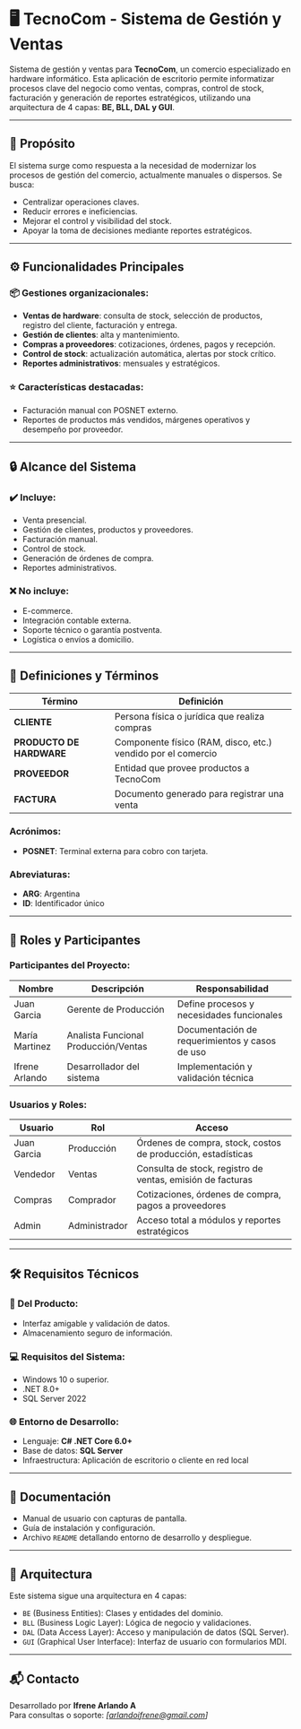 # 🖥️ TecnoCom - Sistema de Gestión y Ventas

Sistema de gestión y ventas para **TecnoCom**, un comercio especializado en hardware informático. Esta aplicación de escritorio permite informatizar procesos clave del negocio como ventas, compras, control de stock, facturación y generación de reportes estratégicos, utilizando una arquitectura de 4 capas: **BE, BLL, DAL y GUI**.

---

## 📌 Propósito

El sistema surge como respuesta a la necesidad de modernizar los procesos de gestión del comercio, actualmente manuales o dispersos. Se busca:

- Centralizar operaciones claves.
- Reducir errores e ineficiencias.
- Mejorar el control y visibilidad del stock.
- Apoyar la toma de decisiones mediante reportes estratégicos.

---

## ⚙️ Funcionalidades Principales

### 📦 Gestiones organizacionales:
- **Ventas de hardware**: consulta de stock, selección de productos, registro del cliente, facturación y entrega.
- **Gestión de clientes**: alta y mantenimiento.
- **Compras a proveedores**: cotizaciones, órdenes, pagos y recepción.
- **Control de stock**: actualización automática, alertas por stock crítico.
- **Reportes administrativos**: mensuales y estratégicos.

### ⭐ Características destacadas:
- Facturación manual con POSNET externo.
- Reportes de productos más vendidos, márgenes operativos y desempeño por proveedor.

---

## 🔒 Alcance del Sistema

### ✔️ Incluye:
- Venta presencial.
- Gestión de clientes, productos y proveedores.
- Facturación manual.
- Control de stock.
- Generación de órdenes de compra.
- Reportes administrativos.

### ❌ No incluye:
- E-commerce.
- Integración contable externa.
- Soporte técnico o garantía postventa.
- Logística o envíos a domicilio.

---

## 🧠 Definiciones y Términos

| Término | Definición |
|--------|------------|
| **CLIENTE** | Persona física o jurídica que realiza compras |
| **PRODUCTO DE HARDWARE** | Componente físico (RAM, disco, etc.) vendido por el comercio |
| **PROVEEDOR** | Entidad que provee productos a TecnoCom |
| **FACTURA** | Documento generado para registrar una venta |

### Acrónimos:
- **POSNET**: Terminal externa para cobro con tarjeta.

### Abreviaturas:
- **ARG**: Argentina
- **ID**: Identificador único

---

## 👥 Roles y Participantes

### Participantes del Proyecto:

| Nombre           | Descripción                         | Responsabilidad                         |
|------------------|-------------------------------------|------------------------------------------|
| Juan Garcia      | Gerente de Producción               | Define procesos y necesidades funcionales |
| María Martinez   | Analista Funcional Producción/Ventas| Documentación de requerimientos y casos de uso |
| Ifrene Arlando   | Desarrollador del sistema           | Implementación y validación técnica      |

### Usuarios y Roles:

| Usuario   | Rol           | Acceso                                                              |
|-----------|---------------|---------------------------------------------------------------------|
| Juan Garcia | Producción   | Órdenes de compra, stock, costos de producción, estadísticas        |
| Vendedor    | Ventas       | Consulta de stock, registro de ventas, emisión de facturas          |
| Compras     | Comprador    | Cotizaciones, órdenes de compra, pagos a proveedores                |
| Admin       | Administrador| Acceso total a módulos y reportes estratégicos                      |

---

## 🛠 Requisitos Técnicos

### 🔧 Del Producto:
- Interfaz amigable y validación de datos.
- Almacenamiento seguro de información.

### 💻 Requisitos del Sistema:
- Windows 10 o superior.
- .NET 8.0+
- SQL Server 2022

### 🌐 Entorno de Desarrollo:
- Lenguaje: **C# .NET Core 6.0+**
- Base de datos: **SQL Server**
- Infraestructura: Aplicación de escritorio o cliente en red local

---

## 📄 Documentación

- Manual de usuario con capturas de pantalla.
- Guía de instalación y configuración.
- Archivo `README` detallando entorno de desarrollo y despliegue.

---

## 📁 Arquitectura

Este sistema sigue una arquitectura en 4 capas:

- `BE` (Business Entities): Clases y entidades del dominio.
- `BLL` (Business Logic Layer): Lógica de negocio y validaciones.
- `DAL` (Data Access Layer): Acceso y manipulación de datos (SQL Server).
- `GUI` (Graphical User Interface): Interfaz de usuario con formularios MDI.

---

## 📬 Contacto

Desarrollado por **Ifrene Arlando A**  
Para consultas o soporte: _[arlandoifrene@gmail.com]_
